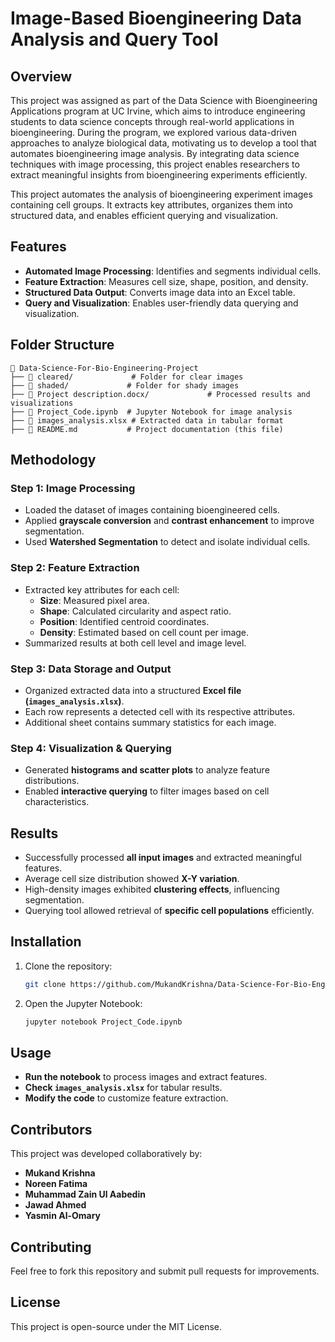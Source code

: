# Image-Based Bioengineering Data Analysis and Query Tool

## Overview
This project was assigned as part of the Data Science with Bioengineering Applications program at UC Irvine, which aims to introduce engineering students to data science concepts through real-world applications in bioengineering. During the program, we explored various data-driven approaches to analyze biological data, motivating us to develop a tool that automates bioengineering image analysis. By integrating data science techniques with image processing, this project enables researchers to extract meaningful insights from bioengineering experiments efficiently.

This project automates the analysis of bioengineering experiment images containing cell groups. It extracts key attributes, organizes them into structured data, and enables efficient querying and visualization.

## Features
- **Automated Image Processing**: Identifies and segments individual cells.
- **Feature Extraction**: Measures cell size, shape, position, and density.
- **Structured Data Output**: Converts image data into an Excel table.
- **Query and Visualization**: Enables user-friendly data querying and visualization.

## Folder Structure
```
📂 Data-Science-For-Bio-Engineering-Project
├── 📂 cleared/             # Folder for clear images
├── 📂 shaded/             # Folder for shady images
├── 📂 Project description.docx/             # Processed results and visualizations
├── 📜 Project_Code.ipynb  # Jupyter Notebook for image analysis
├── 📜 images_analysis.xlsx # Extracted data in tabular format
├── 📜 README.md           # Project documentation (this file)
```

## Methodology
### Step 1: Image Processing
- Loaded the dataset of images containing bioengineered cells.
- Applied **grayscale conversion** and **contrast enhancement** to improve segmentation.
- Used **Watershed Segmentation** to detect and isolate individual cells.

### Step 2: Feature Extraction
- Extracted key attributes for each cell:
  - **Size**: Measured pixel area.
  - **Shape**: Calculated circularity and aspect ratio.
  - **Position**: Identified centroid coordinates.
  - **Density**: Estimated based on cell count per image.
- Summarized results at both cell level and image level.

### Step 3: Data Storage and Output
- Organized extracted data into a structured **Excel file (`images_analysis.xlsx`)**.
- Each row represents a detected cell with its respective attributes.
- Additional sheet contains summary statistics for each image.

### Step 4: Visualization & Querying
- Generated **histograms and scatter plots** to analyze feature distributions.
- Enabled **interactive querying** to filter images based on cell characteristics.

## Results
- Successfully processed **all input images** and extracted meaningful features.
- Average cell size distribution showed **X-Y variation**.
- High-density images exhibited **clustering effects**, influencing segmentation.
- Querying tool allowed retrieval of **specific cell populations** efficiently.

## Installation
1. Clone the repository:
   ```bash
   git clone https://github.com/MukandKrishna/Data-Science-For-Bio-Engineering-Project.git
   ```
2. Open the Jupyter Notebook:
   ```bash
   jupyter notebook Project_Code.ipynb
   ```

## Usage
- **Run the notebook** to process images and extract features.
- **Check `images_analysis.xlsx`** for tabular results.
- **Modify the code** to customize feature extraction.

## Contributors
This project was developed collaboratively by:
- **Mukand Krishna**
- **Noreen Fatima**
- **Muhammad Zain Ul Aabedin**
- **Jawad Ahmed**
- **Yasmin Al-Omary**

## Contributing
Feel free to fork this repository and submit pull requests for improvements.

## License
This project is open-source under the MIT License.
